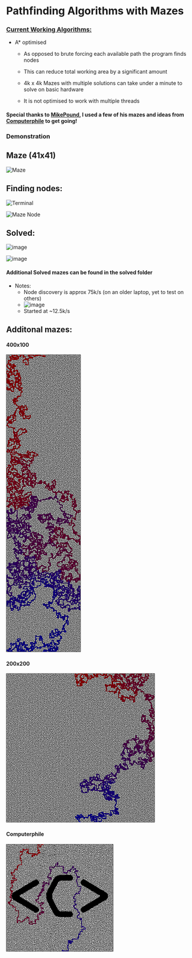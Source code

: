 # Pathfinding Algorithms with Mazes

### <u>Current Working Algorithms:</u>

- A* optimised
  - As opposed to brute forcing each available path the program finds nodes

  - This can reduce total working area by a significant amount

  - 4k x 4k Mazes with multiple solutions can take under a minute to solve on basic hardware

  - It is not optimised to work with multiple threads


####  Special thanks to [MikePound](https://github.com/mikepound/mazesolving), I used a few of his mazes and ideas from [Computerphile](https://www.youtube.com/watch?v=rop0W4QDOUI) to get going!
### Demonstration  

## Maze (41x41)

![Maze](https://user-images.githubusercontent.com/20164942/106104104-69360c00-615b-11eb-9b8c-003238b913d4.png)

## Finding nodes:

![Terminal](https://user-images.githubusercontent.com/20164942/106104447-e2cdfa00-615b-11eb-8c05-6b53c626c25d.png)


![Maze Node](https://user-images.githubusercontent.com/20164942/106104028-4572c600-615b-11eb-9b76-ad13b59d3687.png)

## Solved:
![image](https://user-images.githubusercontent.com/20164942/106104604-19a41000-615c-11eb-835a-0281f8b86085.png)

![image](https://user-images.githubusercontent.com/20164942/106104222-94206000-615b-11eb-9d28-89673c4ee90a.png)


#### Additional Solved mazes can be found in the solved folder

- Notes:
  - Node discovery is approx 75k/s (on an older laptop, yet to test on others)
  - ![image](https://user-images.githubusercontent.com/20164942/106104985-ab138200-615c-11eb-8b06-2206b02d3802.png)
  - Started at ~12.5k/s


## Additonal mazes:
#### 400x100
![400x100](./Solved/400x100_solved.png)

#### 200x200
![200x200](./Solved/200x200_solved.png)

#### Computerphile
![400x100](./Solved/computerphile_solved.png)
